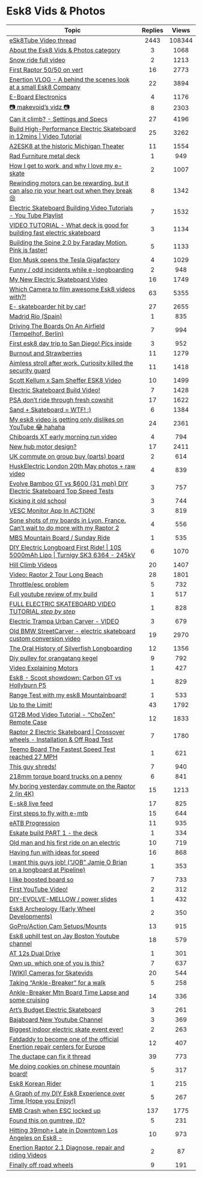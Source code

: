 # Esk8 Vids &amp; Photos

| Topic| Replies | Views |
|---|:---:|:---:|
|[eSk8Tube Video thread](./topics/47_esk8tube-video-thread.md)|2443|108344||
|[About the Esk8 Vids &amp; Photos category](./topics/1063_about-the-esk8-vids-photos-category.md)|3|1068||
|[Snow ride full video](./topics/1075_snow-ride-full-video.md)|2|1213||
|[First Raptor 50/50 on vert](./topics/1598_first-raptor-50-50-on-vert.md)|16|2773||
|[Enertion VLOG - A behind the scenes look at a small Esk8 Company](./topics/1611_enertion-vlog-a-behind-the-scenes-look-at-a-small-esk8-company.md)|22|3894||
|[E-Board Electronics](./topics/2354_e-board-electronics.md)|4|1176||
|[📷 makevoid&rsquo;s vidz 📷](./topics/2408_makevoids-vidz.md)|8|2303||
|[Can it climb? - Settings and Specs](./topics/2430_can-it-climb-settings-and-specs.md)|27|4196||
|[Build High-Performance Electric Skateboard in 12mins &#124; Video Tutorial](./topics/2832_build-high-performance-electric-skateboard-in-12mins-video-tutorial.md)|25|3262||
|[A2ESK8 at the historic Michigan Theater](./topics/3599_a2esk8-at-the-historic-michigan-theater.md)|11|1554||
|[Rad Furniture metal deck](./topics/3941_rad-furniture-metal-deck.md)|1|949||
|[How I get to work, and why I love my e-skate](./topics/4733_how-i-get-to-work-and-why-i-love-my-e-skate.md)|2|1007||
|[Rewinding motors can be rewarding, but it can also rip your heart out when they break :cry:](./topics/4927_rewinding-motors-can-be-rewarding-but-it-can-also-rip-your-heart-out-when-they-break-cry.md)|8|1342||
|[Electric Skateboard Building Video Tutorials - You Tube Playlist](./topics/4933_electric-skateboard-building-video-tutorials-you-tube-playlist.md)|7|1532||
|[VIDEO TUTORIAL - What deck is good for building fast electric skateboard](./topics/5254_video-tutorial-what-deck-is-good-for-building-fast-electric-skateboard.md)|3|1134||
|[Building the Spine 2.0 by Faraday Motion. Pink is faster!](./topics/7001_building-the-spine-2-0-by-faraday-motion-pink-is-faster.md)|5|1133||
|[Elon Musk opens the Tesla Gigafactory](./topics/7071_elon-musk-opens-the-tesla-gigafactory.md)|4|1029||
|[Funny / odd incidents while e-longboarding](./topics/7305_funny-odd-incidents-while-e-longboarding.md)|2|948||
|[My New Electric Skateboard Video](./topics/7490_my-new-electric-skateboard-video.md)|16|1749||
|[Which Camera to film awesome Esk8 videos with?!](./topics/7632_which-camera-to-film-awesome-esk8-videos-with.md)|63|5355||
|[E- skateboarder hit by car!](./topics/7963_e-skateboarder-hit-by-car.md)|27|2655||
|[Madrid Río (Spain)](./topics/8860_madrid-rio-spain.md)|1|835||
|[Driving The Boards On An Airfield (Tempelhof, Berlin)](./topics/9056_driving-the-boards-on-an-airfield-tempelhof-berlin.md)|7|994||
|[First esk8 day trip to San Diego! Pics inside](./topics/9485_first-esk8-day-trip-to-san-diego-pics-inside.md)|3|952||
|[Burnout and Strawberries](./topics/9515_burnout-and-strawberries.md)|11|1279||
|[Aimless stroll after work. Curiosity killed the security guard](./topics/9622_aimless-stroll-after-work-curiosity-killed-the-security-guard.md)|11|1418||
|[Scott Kellum x Sam Sheffer ESK8 Video](./topics/10345_scott-kellum-x-sam-sheffer-esk8-video.md)|10|1499||
|[Electric Skateboard Build Video!](./topics/10610_electric-skateboard-build-video.md)|7|1428||
|[PSA don&rsquo;t ride through fresh cowshit](./topics/12863_psa-dont-ride-through-fresh-cowshit.md)|17|1622||
|[Sand + Skateboard = WTF! :)](./topics/14723_sand-skateboard-wtf.md)|6|1384||
|[My esk8 video is getting only dislikes on YouTube 😂 hahaha](./topics/15955_my-esk8-video-is-getting-only-dislikes-on-youtube-hahaha.md)|24|2361||
|[Chiboards XT early morning run video](./topics/17632_chiboards-xt-early-morning-run-video.md)|4|794||
|[New hub motor design?](./topics/18197_new-hub-motor-design.md)|17|2411||
|[UK commute on group buy (parts) board](./topics/22076_uk-commute-on-group-buy-parts-board.md)|2|614||
|[HuskElectric London 20th May photos + raw video](./topics/23718_huskelectric-london-20th-may-photos-raw-video.md)|4|839||
|[Evolve Bamboo GT vs $600 (31 mph) DIY Electric Skateboard Top Speed Tests](./topics/24584_evolve-bamboo-gt-vs-600-31-mph-diy-electric-skateboard-top-speed-tests.md)|3|757||
|[Kicking it old school](./topics/25440_kicking-it-old-school.md)|3|744||
|[VESC Monitor App In ACTION!](./topics/26253_vesc-monitor-app-in-action.md)|3|819||
|[Sone shots of my boards in Lyon, France. Can’t wait to do more with my Raptor 2](./topics/27842_sone-shots-of-my-boards-in-lyon-france-can-t-wait-to-do-more-with-my-raptor-2.md)|4|556||
|[MBS Mountain Board / Sunday Ride](./topics/28453_mbs-mountain-board-sunday-ride.md)|1|535||
|[DIY Electric Longboard First Ride! &#124; 10S 5000mAh Lipo &#124; Turnigy SK3 6364 - 245kV](./topics/28492_diy-electric-longboard-first-ride-10s-5000mah-lipo-turnigy-sk3-6364-245kv.md)|6|1070||
|[Hill Climb Videos](./topics/28495_hill-climb-videos.md)|20|1407||
|[Video: Raptor 2 Tour Long Beach](./topics/29297_video-raptor-2-tour-long-beach.md)|28|1801||
|[Throttle/esc problem](./topics/29950_throttle-esc-problem.md)|5|732||
|[Full youtube review of my build](./topics/30849_full-youtube-review-of-my-build.md)|1|517||
|[FULL ELECTRIC SKATEBOARD VIDEO TUTORIAL *step by step*](./topics/31692_full-electric-skateboard-video-tutorial-step-by-step.md)|1|828||
|[Electric Trampa Urban Carver - VIDEO](./topics/31992_electric-trampa-urban-carver-video.md)|3|679||
|[Old BMW StreetCarver - electric skateboard custom conversion video](./topics/33540_old-bmw-streetcarver-electric-skateboard-custom-conversion-video.md)|19|2970||
|[The Oral History of Silverfish Longboarding](./topics/33779_the-oral-history-of-silverfish-longboarding.md)|12|1356||
|[Diy pulley for orangatang kegel](./topics/33992_diy-pulley-for-orangatang-kegel.md)|9|792||
|[Video Explaining Motors](./topics/34340_video-explaining-motors.md)|1|427||
|[Esk8 - Scoot showdown: Carbon GT vs Hollyburn P5](./topics/36091_esk8-scoot-showdown-carbon-gt-vs-hollyburn-p5.md)|1|829||
|[Range Test with my esk8 Mountainboard!](./topics/36798_range-test-with-my-esk8-mountainboard.md)|1|533||
|[Up to the Limit!](./topics/36822_up-to-the-limit.md)|43|1792||
|[GT2B Mod Video Tutorial - &ldquo;ChoZen&rdquo; Remote Case](./topics/37668_gt2b-mod-video-tutorial-chozen-remote-case.md)|12|1833||
|[Raptor 2 Electric Skateboard &#124; Crossover wheels - Installation &amp; Off Road Test](./topics/38788_raptor-2-electric-skateboard-crossover-wheels-installation-off-road-test.md)|7|1780||
|[Teemo Board The Fastest Speed Test reached 27 MPH](./topics/43165_teemo-board-the-fastest-speed-test-reached-27-mph.md)|1|621||
|[This guy shreds!](./topics/45467_this-guy-shreds.md)|7|940||
|[218mm torque board trucks on a penny](./topics/46361_218mm-torque-board-trucks-on-a-penny.md)|6|841||
|[My boring yesterday commute on the Raptor 2 (in 4K)](./topics/46624_my-boring-yesterday-commute-on-the-raptor-2-in-4k.md)|15|1213||
|[E-sk8 live feed](./topics/48113_e-sk8-live-feed.md)|17|825||
|[First steps to fly with e-mtb](./topics/52428_first-steps-to-fly-with-e-mtb.md)|15|644||
|[eATB Progression](./topics/52442_eatb-progression.md)|11|935||
|[Eskate build PART 1 - the deck](./topics/52899_eskate-build-part-1-the-deck.md)|1|334||
|[Old man and his first ride on an electric](./topics/54172_old-man-and-his-first-ride-on-an-electric.md)|10|719||
|[Having fun with ideas for speed](./topics/54534_having-fun-with-ideas-for-speed.md)|16|868||
|[I want this guys job! (&ldquo;JOB&rdquo; Jamie O Brian on a longboard at Pipeline)](./topics/55047_i-want-this-guys-job-job-jamie-o-brian-on-a-longboard-at-pipeline.md)|1|353||
|[I like boosted board so](./topics/56801_i-like-boosted-board-so.md)|7|733||
|[First YouTube Video!](./topics/59311_first-youtube-video.md)|2|312||
|[DIY-EVOLVE-MELLOW / power slides](./topics/60399_diy-evolve-mellow-power-slides.md)|1|432||
|[Esk8 Archeology (Early Wheel Developments)](./topics/61138_esk8-archeology-early-wheel-developments.md)|2|350||
|[GoPro/Action Cam Setups/Mounts](./topics/62967_gopro-action-cam-setups-mounts.md)|13|915||
|[Esk8 uphill test on Jay Boston Youtube channel](./topics/63384_esk8-uphill-test-on-jay-boston-youtube-channel.md)|18|579||
|[AT 12s Dual Drive](./topics/70428_at-12s-dual-drive.md)|1|301||
|[Own up, which one of you is this?](./topics/72179_own-up-which-one-of-you-is-this.md)|7|637||
|[\[WIKI\] Cameras for Skatevids](./topics/80122_wiki-cameras-for-skatevids.md)|20|544||
|[Taking &ldquo;Ankle-Breaker&rdquo; for a walk](./topics/80830_taking-ankle-breaker-for-a-walk.md)|5|258||
|[Ankle-Breaker Mtn Board Time Lapse and some cruising](./topics/80832_ankle-breaker-mtn-board-time-lapse-and-some-cruising.md)|14|336||
|[Art’s Budget Electric Skateboard](./topics/81136_art-s-budget-electric-skateboard.md)|3|261||
|[Bajaboard New Youtube Channel](./topics/83135_bajaboard-new-youtube-channel.md)|3|369||
|[Biggest indoor electric skate event ever!](./topics/84313_biggest-indoor-electric-skate-event-ever.md)|2|263||
|[Fatdaddy to become one of the official Enertion repair centers for Europe](./topics/84784_fatdaddy-to-become-one-of-the-official-enertion-repair-centers-for-europe.md)|12|407||
|[The ductape can fix it thread](./topics/87356_the-ductape-can-fix-it-thread.md)|39|773||
|[Me doing cookies on chinese mountain board!](./topics/88188_me-doing-cookies-on-chinese-mountain-board.md)|5|317||
|[Esk8 Korean Rider](./topics/93064_esk8-korean-rider.md)|1|215||
|[A Graph of my DIY Esk8 Experience over Time (Hope you Enjoy!)](./topics/93303_a-graph-of-my-diy-esk8-experience-over-time-hope-you-enjoy.md)|5|267||
|[EMB Crash when ESC locked up](./topics/95096_emb-crash-when-esc-locked-up.md)|137|1775||
|[Found this on gumtree, ID?](./topics/98410_found-this-on-gumtree-id.md)|5|231||
|[Hitting 39mph+ Late in Downtown Los Angeles on Esk8 -](./topics/101537_hitting-39mph-late-in-downtown-los-angeles-on-esk8.md)|10|973||
|[Enertion Raptor 2.1 Diagnose, repair and riding Videos](./topics/105031_enertion-raptor-2-1-diagnose-repair-and-riding-videos.md)|2|87||
|[Finally off road wheels](./topics/105056_finally-off-road-wheels.md)|9|191||
